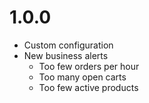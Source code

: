 # 1.0.0

- Custom configuration
- New business alerts
  - Too few orders per hour
  - Too many open carts
  - Too few active products  
